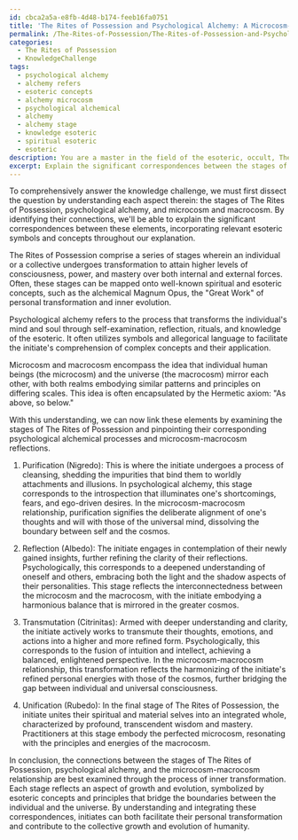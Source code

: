 ```yaml
---
id: cbca2a5a-e8fb-4d48-b174-feeb16fa0751
title: 'The Rites of Possession and Psychological Alchemy: A Microcosm-Macrocosm Exploration'
permalink: /The-Rites-of-Possession/The-Rites-of-Possession-and-Psychological-Alchemy-A-Microcosm-Macrocosm-Exploration/
categories:
  - The Rites of Possession
  - KnowledgeChallenge
tags:
  - psychological alchemy
  - alchemy refers
  - esoteric concepts
  - alchemy microcosm
  - psychological alchemical
  - alchemy
  - alchemy stage
  - knowledge esoteric
  - spiritual esoteric
  - esoteric
description: You are a master in the field of the esoteric, occult, The Rites of Possession and Education. You are a writer of tests, challenges, textbooks and deep knowledge on The Rites of Possession for initiates and students to gain deep insights and understanding from. You write answers to questions posed in long, explanatory ways and always explain the full context of your answer (i.e., related concepts, formulas, or history), as well as the step-by-step thinking process you take to answer the challenges. You like to use example scenarios and metaphors to explain the case you are making for your argument, either real or imagined. Summarize the key themes, ideas, and conclusions at the end.
excerpt: Explain the significant correspondences between the stages of The Rites of Possession, the psychological alchemy involved, and their reflection in the microcosm and macrocosm, incorporating relevant esoteric symbols and concepts.
---
```

To comprehensively answer the knowledge challenge, we must first dissect the question by understanding each aspect therein: the stages of The Rites of Possession, psychological alchemy, and microcosm and macrocosm. By identifying their connections, we'll be able to explain the significant correspondences between these elements, incorporating relevant esoteric symbols and concepts throughout our explanation.

The Rites of Possession comprise a series of stages wherein an individual or a collective undergoes transformation to attain higher levels of consciousness, power, and mastery over both internal and external forces. Often, these stages can be mapped onto well-known spiritual and esoteric concepts, such as the alchemical Magnum Opus, the "Great Work" of personal transformation and inner evolution. 

Psychological alchemy refers to the process that transforms the individual's mind and soul through self-examination, reflection, rituals, and knowledge of the esoteric. It often utilizes symbols and allegorical language to facilitate the initiate's comprehension of complex concepts and their application.

Microcosm and macrocosm encompass the idea that individual human beings (the microcosm) and the universe (the macrocosm) mirror each other, with both realms embodying similar patterns and principles on differing scales. This idea is often encapsulated by the Hermetic axiom: "As above, so below."

With this understanding, we can now link these elements by examining the stages of The Rites of Possession and pinpointing their corresponding psychological alchemical processes and microcosm-macrocosm reflections.

1. Purification (Nigredo): This is where the initiate undergoes a process of cleansing, shedding the impurities that bind them to worldly attachments and illusions. In psychological alchemy, this stage corresponds to the introspection that illuminates one's shortcomings, fears, and ego-driven desires. In the microcosm-macrocosm relationship, purification signifies the deliberate alignment of one's thoughts and will with those of the universal mind, dissolving the boundary between self and the cosmos.

2. Reflection (Albedo): The initiate engages in contemplation of their newly gained insights, further refining the clarity of their reflections. Psychologically, this corresponds to a deepened understanding of oneself and others, embracing both the light and the shadow aspects of their personalities. This stage reflects the interconnectedness between the microcosm and the macrocosm, with the initiate embodying a harmonious balance that is mirrored in the greater cosmos.

3. Transmutation (Citrinitas): Armed with deeper understanding and clarity, the initiate actively works to transmute their thoughts, emotions, and actions into a higher and more refined form. Psychologically, this corresponds to the fusion of intuition and intellect, achieving a balanced, enlightened perspective. In the microcosm-macrocosm relationship, this transformation reflects the harmonizing of the initiate's refined personal energies with those of the cosmos, further bridging the gap between individual and universal consciousness.

4. Unification (Rubedo): In the final stage of The Rites of Possession, the initiate unites their spiritual and material selves into an integrated whole, characterized by profound, transcendent wisdom and mastery. Practitioners at this stage embody the perfected microcosm, resonating with the principles and energies of the macrocosm.

In conclusion, the connections between the stages of The Rites of Possession, psychological alchemy, and the microcosm-macrocosm relationship are best examined through the process of inner transformation. Each stage reflects an aspect of growth and evolution, symbolized by esoteric concepts and principles that bridge the boundaries between the individual and the universe. By understanding and integrating these correspondences, initiates can both facilitate their personal transformation and contribute to the collective growth and evolution of humanity.
